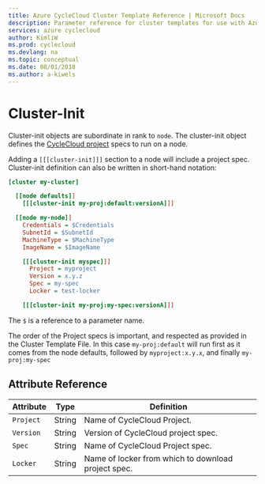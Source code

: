 ```yaml
---
title: Azure CycleCloud Cluster Template Reference | Microsoft Docs
description: Parameter reference for cluster templates for use with Azure CycleCloud
services: azure cyclecloud
author: KimliW
ms.prod: cyclecloud
ms.devlang: na
ms.topic: conceptual
ms.date: 08/01/2018
ms.author: a-kiwels
---
```


# Cluster-Init

Cluster-init objects are subordinate in rank to `node`. The cluster-init object defines the [CycleCloud project](~/projects.md) specs to run on a node.

Adding a `[[[cluster-init]]]` section to a node will include a project spec. Cluster-init definition can also be written in short-hand notation:

``` ini
[cluster my-cluster]

  [[node defaults]]
    [[[cluster-init my-proj:default:versionA]]]

  [[node my-node]]
    Credentials = $Credentials
    SubnetId = $SubnetId
    MachineType = $MachineType
    ImageName = $ImageName

    [[[cluster-init myspec]]]
      Project = myproject
      Version = x.y.z
      Spec = my-spec
      Locker = test-locker

    [[[cluster-init my-proj:my-spec:versionA]]]

```

The `$` is a reference to a parameter name.

The order of the Project specs is important, and respected as provided
in the Cluster Template File. In this case `my-proj:default` will run first as it
comes from the node defaults, followed by `myproject:x.y.x`, and finally `my-proj:my-spec`

## Attribute Reference

Attribute | Type | Definition
------ | ----- | ----------
`Project` | String | Name of CycleCloud Project.
`Version` | String | Version of CycleCloud project spec.
`Spec` | String | Name of CycleCloud Project spec.
`Locker` | String | Name of locker from which to download project spec.
